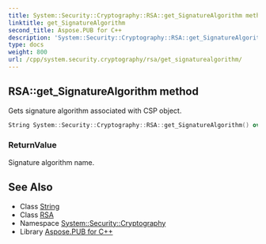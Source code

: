```yaml
---
title: System::Security::Cryptography::RSA::get_SignatureAlgorithm method
linktitle: get_SignatureAlgorithm
second_title: Aspose.PUB for C++
description: 'System::Security::Cryptography::RSA::get_SignatureAlgorithm method. Gets signature algorithm associated with CSP object in C++.'
type: docs
weight: 800
url: /cpp/system.security.cryptography/rsa/get_signaturealgorithm/
---
```

## RSA::get_SignatureAlgorithm method


Gets signature algorithm associated with CSP object.

```cpp
String System::Security::Cryptography::RSA::get_SignatureAlgorithm() override
```


### ReturnValue

Signature algorithm name.

## See Also

* Class [String](../../../system/string/)
* Class [RSA](../)
* Namespace [System::Security::Cryptography](../../)
* Library [Aspose.PUB for C++](../../../)
